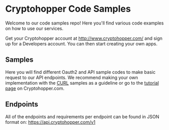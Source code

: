 # Cryptohopper Code Samples
Welcome to our code samples repo! Here you'll find various code examples on how to use our services.

Get your Cryptohopper account at http://www.cryptohopper.com/ and sign up for a Developers account. You can then start creating your own apps.

## Samples
Here you will find different Oauth2 and API sample codes to make basic request to our API endpoints. 
We recommend making your own implementation with the [CURL](curl/README.md) samples as a guideline or go to the [tutorial page](https://www.cryptohopper.com/api-documentation/tutorials) on Cryptohopper.com.

## Endpoints
All of the endpoints and requirements per endpoint can be found in JSON format on: https://api.cryptohopper.com/v1
